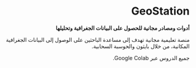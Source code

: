 
<div dir="rtl">


# GeoStation

**أدوات ومصادر مجانية للحصول على البيانات الجغرافية وتحليلها**

منصة تعليمية مجانية تهدف إلى مساعدة الباحثين على الوصول إلى البيانات الجغرافية المكانية، من خلال بايثون والحوسبة السحابية.

جميع الدروس عبر Google Colab.


<br><br>


<br><br>














</div>
